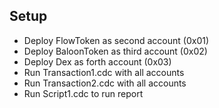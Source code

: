 ## Setup

- Deploy FlowToken as second account    (0x01)
- Deploy BaloonToken as third account   (0x02)
- Deploy Dex as forth account           (0x03)
- Run Transaction1.cdc with all accounts
- Run Transaction2.cdc with all accounts
- Run Script1.cdc to run report